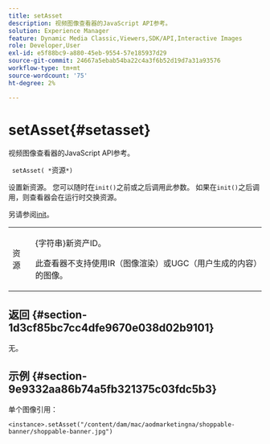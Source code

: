 ```yaml
---
title: setAsset
description: 视频图像查看器的JavaScript API参考。
solution: Experience Manager
feature: Dynamic Media Classic,Viewers,SDK/API,Interactive Images
role: Developer,User
exl-id: e5f88bc9-a880-45eb-9554-57e185937d29
source-git-commit: 24667a5ebab54ba22c4a3f6b52d19d7a31a93576
workflow-type: tm+mt
source-wordcount: '75'
ht-degree: 2%

---
```


# setAsset{#setasset}

视频图像查看器的JavaScript API参考。

` setAsset( *`资源`*)`

设置新资源。 您可以随时在`init()`之前或之后调用此参数。 如果在`init()`之后调用，则查看器会在运行时交换资源。

另请参阅[init](../../../c-html5-aem-asset-viewers/c-html5-aem-interactive-images/c-html5-aem-interactive-image-javascriptapiref/r-html5-aem-int-image-viewer-javascriptapiref-init.md#reference-aee94dd92a28410784f7a1792e28683b)。

<table id="table_896DFF34A68A403DB93A6D597461A573"> 
 <tbody> 
  <tr> 
   <td colname="col1"> <p> <span class="codeph"> <span class="varname">资源</span> </span> </p> </td> 
   <td colname="col2"> <p>{<span class="codeph">字符串</span>}新资产ID。 </p> <p>此查看器不支持使用IR（图像渲染）或UGC（用户生成的内容）的图像。 </p> </td> 
  </tr> 
 </tbody> 
</table>

## 返回 {#section-1d3cf85bc7cc4dfe9670e038d02b9101}

无。

## 示例 {#section-9e9332aa86b74a5fb321375c03fdc5b3}

单个图像引用：

```
<instance>.setAsset("/content/dam/mac/aodmarketingna/shoppable-banner/shoppable-banner.jpg")
```
